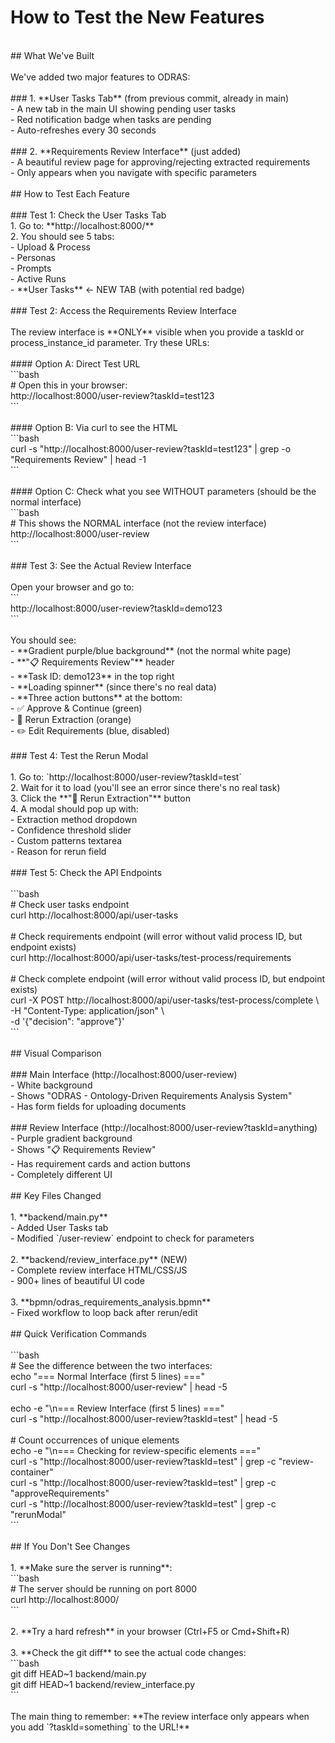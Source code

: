 # How to Test the New Features<br>
<br>
## What We've Built<br>
<br>
We've added two major features to ODRAS:<br>
<br>
### 1. **User Tasks Tab** (from previous commit, already in main)<br>
- A new tab in the main UI showing pending user tasks<br>
- Red notification badge when tasks are pending<br>
- Auto-refreshes every 30 seconds<br>
<br>
### 2. **Requirements Review Interface** (just added)<br>
- A beautiful review page for approving/rejecting extracted requirements<br>
- Only appears when you navigate with specific parameters<br>
<br>
## How to Test Each Feature<br>
<br>
### Test 1: Check the User Tasks Tab<br>
1. Go to: **http://localhost:8000/**<br>
2. You should see 5 tabs:<br>
   - Upload & Process<br>
   - Personas<br>
   - Prompts<br>
   - Active Runs<br>
   - **User Tasks** ← NEW TAB (with potential red badge)<br>
<br>
### Test 2: Access the Requirements Review Interface<br>
<br>
The review interface is **ONLY** visible when you provide a taskId or process_instance_id parameter. Try these URLs:<br>
<br>
#### Option A: Direct Test URL<br>
```bash<br>
# Open this in your browser:<br>
http://localhost:8000/user-review?taskId=test123<br>
```<br>
<br>
#### Option B: Via curl to see the HTML<br>
```bash<br>
curl -s "http://localhost:8000/user-review?taskId=test123" | grep -o "Requirements Review" | head -1<br>
```<br>
<br>
#### Option C: Check what you see WITHOUT parameters (should be the normal interface)<br>
```bash<br>
# This shows the NORMAL interface (not the review interface)<br>
http://localhost:8000/user-review<br>
```<br>
<br>
### Test 3: See the Actual Review Interface<br>
<br>
Open your browser and go to:<br>
```<br>
http://localhost:8000/user-review?taskId=demo123<br>
```<br>
<br>
You should see:<br>
- **Gradient purple/blue background** (not the normal white page)<br>
- **"📋 Requirements Review"** header<br>
- **Task ID: demo123** in the top right<br>
- **Loading spinner** (since there's no real data)<br>
- **Three action buttons** at the bottom:<br>
  - ✅ Approve & Continue (green)<br>
  - 🔄 Rerun Extraction (orange)<br>
  - ✏️ Edit Requirements (blue, disabled)<br>
<br>
### Test 4: Test the Rerun Modal<br>
<br>
1. Go to: `http://localhost:8000/user-review?taskId=test`<br>
2. Wait for it to load (you'll see an error since there's no real task)<br>
3. Click the **"🔄 Rerun Extraction"** button<br>
4. A modal should pop up with:<br>
   - Extraction method dropdown<br>
   - Confidence threshold slider<br>
   - Custom patterns textarea<br>
   - Reason for rerun field<br>
<br>
### Test 5: Check the API Endpoints<br>
<br>
```bash<br>
# Check user tasks endpoint<br>
curl http://localhost:8000/api/user-tasks<br>
<br>
# Check requirements endpoint (will error without valid process ID, but endpoint exists)<br>
curl http://localhost:8000/api/user-tasks/test-process/requirements<br>
<br>
# Check complete endpoint (will error without valid process ID, but endpoint exists)<br>
curl -X POST http://localhost:8000/api/user-tasks/test-process/complete \<br>
  -H "Content-Type: application/json" \<br>
  -d '{"decision": "approve"}'<br>
```<br>
<br>
## Visual Comparison<br>
<br>
### Main Interface (http://localhost:8000/user-review)<br>
- White background<br>
- Shows "ODRAS - Ontology-Driven Requirements Analysis System"<br>
- Has form fields for uploading documents<br>
<br>
### Review Interface (http://localhost:8000/user-review?taskId=anything)<br>
- Purple gradient background<br>
- Shows "📋 Requirements Review"<br>
- Has requirement cards and action buttons<br>
- Completely different UI<br>
<br>
## Key Files Changed<br>
<br>
1. **backend/main.py**<br>
   - Added User Tasks tab<br>
   - Modified `/user-review` endpoint to check for parameters<br>
<br>
2. **backend/review_interface.py** (NEW)<br>
   - Complete review interface HTML/CSS/JS<br>
   - 900+ lines of beautiful UI code<br>
<br>
3. **bpmn/odras_requirements_analysis.bpmn**<br>
   - Fixed workflow to loop back after rerun/edit<br>
<br>
## Quick Verification Commands<br>
<br>
```bash<br>
# See the difference between the two interfaces:<br>
echo "=== Normal Interface (first 5 lines) ==="<br>
curl -s "http://localhost:8000/user-review" | head -5<br>
<br>
echo -e "\n=== Review Interface (first 5 lines) ==="<br>
curl -s "http://localhost:8000/user-review?taskId=test" | head -5<br>
<br>
# Count occurrences of unique elements<br>
echo -e "\n=== Checking for review-specific elements ==="<br>
curl -s "http://localhost:8000/user-review?taskId=test" | grep -c "review-container"<br>
curl -s "http://localhost:8000/user-review?taskId=test" | grep -c "approveRequirements"<br>
curl -s "http://localhost:8000/user-review?taskId=test" | grep -c "rerunModal"<br>
```<br>
<br>
## If You Don't See Changes<br>
<br>
1. **Make sure the server is running**:<br>
   ```bash<br>
   # The server should be running on port 8000<br>
   curl http://localhost:8000/<br>
   ```<br>
<br>
2. **Try a hard refresh** in your browser (Ctrl+F5 or Cmd+Shift+R)<br>
<br>
3. **Check the git diff** to see the actual code changes:<br>
   ```bash<br>
   git diff HEAD~1 backend/main.py<br>
   git diff HEAD~1 backend/review_interface.py<br>
   ```<br>
<br>
The main thing to remember: **The review interface only appears when you add `?taskId=something` to the URL!**<br>

